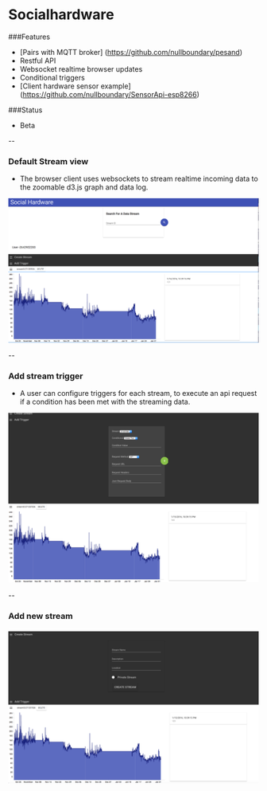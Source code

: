 # Socialhardware

###Features 
- [Pairs with MQTT broker] (https://github.com/nullboundary/pesand)
- Restful API
- Websocket realtime browser updates
- Conditional triggers
- [Client hardware sensor example] (https://github.com/nullboundary/SensorApi-esp8266)

###Status
- Beta

--

### Default Stream view
- The browser client uses websockets to stream realtime incoming data to the zoomable d3.js graph and data log. 

![Image](socialhw1.png?raw=true)

--
### Add stream trigger
- A user can configure triggers for each stream, to execute an api request if a condition has been met with the streaming data. 

![Image](socialhw3.png?raw=true)

--
### Add new stream
![Image](socialhw2.png?raw=true)

